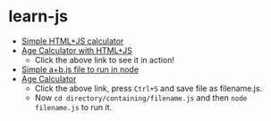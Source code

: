 # learn-js

+ [Simple HTML+JS calculator](https://yashs2399.github.io/learn-js/calculator.html)
+ [Age Calculator with HTML+JS](https://yashs2399.github.io/learn-js/ageCalculator.html)
  - Click the above link to see it in action!
+ [Simple a+b.js file to run in node](https://raw.githubusercontent.com/yashs2399/learn-js/master/a%2Bb.js)
+ [Age Calculator](https://raw.githubusercontent.com/yashs2399/learn-js/master/ageCalculator.js)
  - Click the above link, press `Ctrl+S` and save file as filename.js.
  - Now `cd directory/containing/filename.js` and then `node filename.js` to run it.
